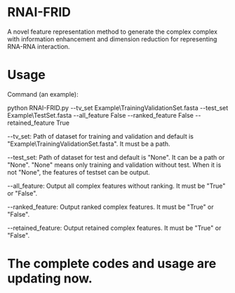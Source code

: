 # RNAI-FRID
A novel feature representation method to generate the complex complex with information enhancement and dimension reduction for representing RNA-RNA interaction.

# Usage
Command (an example):

python RNAI-FRID.py --tv_set Example\TrainingValidationSet.fasta --test_set Example\TestSet.fasta --all_feature False --ranked_feature False --retained_feature True

--tv_set: Path of dataset for training and validation and default is "Example\TrainingValidationSet.fasta". It must be a path.

--test_set: Path of dataset for test and default is "None". It can be a path or "None". "None" means only training and validation without test. When it is not "None", the features of testset can be output.

--all_feature: Output all complex features without ranking. It must be "True" or "False".

--ranked_feature: Output ranked complex features. It must be "True" or "False".

--retained_feature: Output retained complex features. It must be "True" or "False".

# The complete codes and usage are updating now.
